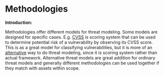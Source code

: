 # Methodologies

**Introduction:**

Methodologies offer different models for threat modeling. Some models are designed for specific cases. E.g. [CVSS](CVSS/README.md) is scoring system that can be used to determine potential risk of a vulnerability by observing its CVSS score. This is as a great model for classifying vulnerabilities, but it is more of an [alternative](https://owasp.org/www-pdf-archive/AdvancedThreatModeling.pdf) way to do threat modeling, since it is scoring system rather than actual framework. Alternative threat models are great addition for ordinary threat models and generally different methodologies can be used together if they match with assets within scope.
